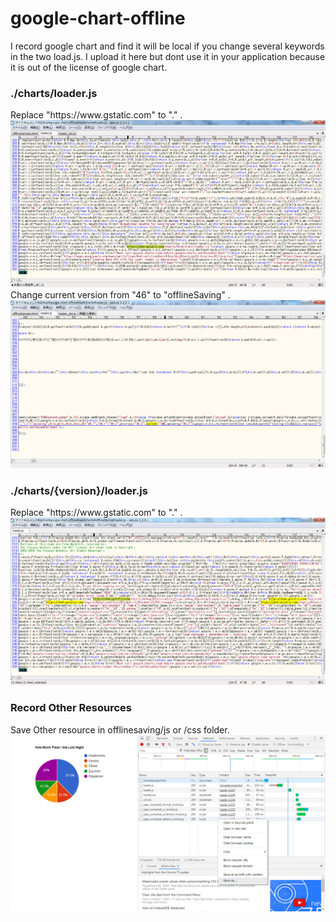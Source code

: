 # google-chart-offline
I record google chart and find it will be local if you change several keywords in the two load.js. I upload it here but dont use it in your application because it is out of the license of google chart.

<h3>./charts/loader.js</h3>
Replace "https://www.gstatic.com" to "." .
<img src="replace2.png">
Change current version from "46" to "offlineSaving" .
<img src="replace3.png">

<h3>./charts/{version}/loader.js</h3>
Replace "https://www.gstatic.com" to "." .
<img src="replace1.png">

<h3>Record Other Resources</h3>
Save Other resource in offlinesaving/js or /css folder.
<img src="saveas.png">
